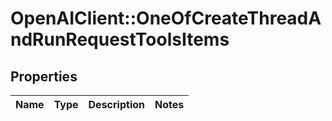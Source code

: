 # OpenAIClient::OneOfCreateThreadAndRunRequestToolsItems

## Properties
Name | Type | Description | Notes
------------ | ------------- | ------------- | -------------

